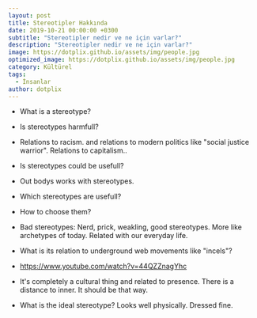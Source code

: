 ```yaml
---
layout: post
title: Stereotipler Hakkında
date: 2019-10-21 00:00:00 +0300
subtitle: "Stereotipler nedir ve ne için varlar?"
description: "Stereotipler nedir ve ne için varlar?"
image: https://dotplix.github.io/assets/img/people.jpg
optimized_image: https://dotplix.github.io/assets/img/people.jpg
category: Kültürel
tags:
  - İnsanlar
author: dotplix
---
```



* What is a stereotype?
* Is stereotypes harmfull?
* Relations to racism. and relations to modern politics like "social justice warrior". Relations to capitalism..
* Is stereotypes could be usefull?
* Out bodys works with stereotypes.
* Which stereotypes are usefull? 
* How to choose them?
* Bad stereotypes: Nerd, prick, weakling,  good stereotypes. More like archetypes of today. Related with our everyday life. 
* What is its relation to underground web movements like "incels"?
* https://www.youtube.com/watch?v=44QZZnagYhc


* It's completely a cultural thing and related to presence. There is a distance to inner. It should be that way.
* What is the ideal stereotype? Looks well physically. Dressed fine.
